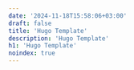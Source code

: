 ```yaml
---
date: '2024-11-18T15:58:06+03:00'
draft: false
title: 'Hugo Template'
description: 'Hugo Template'
h1: 'Hugo Template'
noindex: true
---
```

